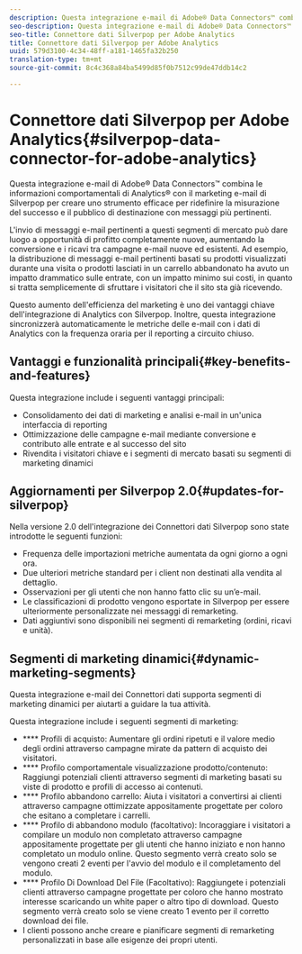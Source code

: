 ```yaml
---
description: Questa integrazione e-mail di Adobe® Data Connectors™ combina le informazioni comportamentali di Analytics® con il marketing e-mail di Silverpop per creare uno strumento efficace per ridefinire la misurazione del successo e il pubblico di destinazione con messaggi più pertinenti.
seo-description: Questa integrazione e-mail di Adobe® Data Connectors™ combina le informazioni comportamentali di Analytics® con il marketing e-mail di Silverpop per creare uno strumento efficace per ridefinire la misurazione del successo e il pubblico di destinazione con messaggi più pertinenti.
seo-title: Connettore dati Silverpop per Adobe Analytics
title: Connettore dati Silverpop per Adobe Analytics
uuid: 579d3100-4c34-48ff-a181-1465fa32b250
translation-type: tm+mt
source-git-commit: 8c4c368a84ba5499d85f0b7512c99de47ddb14c2

---
```



# Connettore dati Silverpop per Adobe Analytics{#silverpop-data-connector-for-adobe-analytics}

Questa integrazione e-mail di Adobe® Data Connectors™ combina le informazioni comportamentali di Analytics® con il marketing e-mail di Silverpop per creare uno strumento efficace per ridefinire la misurazione del successo e il pubblico di destinazione con messaggi più pertinenti.

L'invio di messaggi e-mail pertinenti a questi segmenti di mercato può dare luogo a opportunità di profitto completamente nuove, aumentando la conversione e i ricavi tra campagne e-mail nuove ed esistenti. Ad esempio, la distribuzione di messaggi e-mail pertinenti basati su prodotti visualizzati durante una visita o prodotti lasciati in un carrello abbandonato ha avuto un impatto drammatico sulle entrate, con un impatto minimo sui costi, in quanto si tratta semplicemente di sfruttare i visitatori che il sito sta già ricevendo.

Questo aumento dell'efficienza del marketing è uno dei vantaggi chiave dell'integrazione di Analytics con Silverpop. Inoltre, questa integrazione sincronizzerà automaticamente le metriche delle e-mail con i dati di Analytics con la frequenza oraria per il reporting a circuito chiuso.

## Vantaggi e funzionalità principali{#key-benefits-and-features}

Questa integrazione include i seguenti vantaggi principali:

* Consolidamento dei dati di marketing e analisi e-mail in un'unica interfaccia di reporting
* Ottimizzazione delle campagne e-mail mediante conversione e contributo alle entrate e al successo del sito
* Rivendita i visitatori chiave e i segmenti di mercato basati su segmenti di marketing dinamici

## Aggiornamenti per Silverpop 2.0{#updates-for-silverpop}

Nella versione 2.0 dell'integrazione dei Connettori dati Silverpop sono state introdotte le seguenti funzioni:

* Frequenza delle importazioni metriche aumentata da ogni giorno a ogni ora.
* Due ulteriori metriche standard per i client non destinati alla vendita al dettaglio.
* Osservazioni per gli utenti che non hanno fatto clic su un’e-mail.
* Le classificazioni di prodotto vengono esportate in Silverpop per essere ulteriormente personalizzate nei messaggi di remarketing.
* Dati aggiuntivi sono disponibili nei segmenti di remarketing (ordini, ricavi e unità).

## Segmenti di marketing dinamici{#dynamic-marketing-segments}

Questa integrazione e-mail dei Connettori dati supporta segmenti di marketing dinamici per aiutarti a guidare la tua attività.

Questa integrazione include i seguenti segmenti di marketing:

* **** Profili di acquisto: Aumentare gli ordini ripetuti e il valore medio degli ordini attraverso campagne mirate da pattern di acquisto dei visitatori.
* **** Profilo comportamentale visualizzazione prodotto/contenuto: Raggiungi potenziali clienti attraverso segmenti di marketing basati su viste di prodotto e profili di accesso ai contenuti.
* **** Profilo abbandono carrello: Aiuta i visitatori a convertirsi ai clienti attraverso campagne ottimizzate appositamente progettate per coloro che esitano a completare i carrelli.
* **** Profilo di abbandono modulo (facoltativo): Incoraggiare i visitatori a compilare un modulo non completato attraverso campagne appositamente progettate per gli utenti che hanno iniziato e non hanno completato un modulo online. Questo segmento verrà creato solo se vengono creati 2 eventi per l'avvio del modulo e il completamento del modulo.
* **** Profilo Di Download Del File (Facoltativo): Raggiungete i potenziali clienti attraverso campagne progettate per coloro che hanno mostrato interesse scaricando un white paper o altro tipo di download. Questo segmento verrà creato solo se viene creato 1 evento per il corretto download dei file.
* I clienti possono anche creare e pianificare segmenti di remarketing personalizzati in base alle esigenze dei propri utenti.
